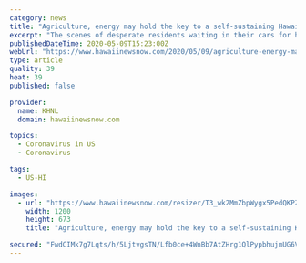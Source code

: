 ```yaml
---
category: news
title: "Agriculture, energy may hold the key to a self-sustaining Hawaii economy"
excerpt: "The scenes of desperate residents waiting in their cars for hours in free food distribution lines are a reminder of Hawaii’s dependence on the tourism industry. “What this COVID-19 (crisis) has done is really made us realize the importance of a well-rounded diversified economy,"
publishedDateTime: 2020-05-09T15:23:00Z
webUrl: "https://www.hawaiinewsnow.com/2020/05/09/agriculture-energy-may-hold-key-self-sustained-hawaii-economy/"
type: article
quality: 39
heat: 39
published: false

provider:
  name: KHNL
  domain: hawaiinewsnow.com

topics:
  - Coronavirus in US
  - Coronavirus

tags:
  - US-HI

images:
  - url: "https://www.hawaiinewsnow.com/resizer/T3_wk2MmZbpWygx5PedQKPZS2PY=/1200x0/arc-anglerfish-arc2-prod-raycom.s3.amazonaws.com/public/VV2B4OWKZFFRHF5BQU4E3EW6ME.png"
    width: 1200
    height: 673
    title: "Agriculture, energy may hold the key to a self-sustaining Hawaii economy"

secured: "FwdCIMk7g7Lqts/h/5LjtvgsTN/Lfb0ce+4WnBb7AtZHrg1QlPypbhujmUG6VdB0GvgZJUEVtf0hiEiws5/h90uifZ0CVz9J5AH80U4DX6HUu313DWV6Ahl1Uf/eLqRuDKaIntpZyaQ8iUtjL7xCBgIIcG7md0a18oym2UnB5EwLoP4U2VwWcIzKEGyK1pCOnpqTeOT2L5ruD3RnaaGctrZ97DLDW66S4H4W0P4o0qh0rOgUyQd4qirpqPhG7JRk87g5UPM49AmAsZK6UDvFiTHkUkK6PA1f8oOl07M4blnTBMLXTU4alq+iN+CPUlFb;67fwemRhImViizvIjZg7Xw=="
---
```


